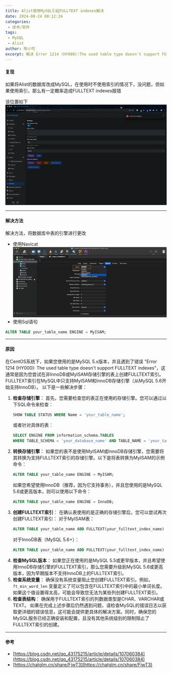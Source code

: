```yaml
---
title: Alist使用MySQL引起FULLTEXT indexes解决
date: 2024-08-24 00:12:24
categories: 
 - 技术/软件
tags:
 - MySQL
 - Alist
author: 陈小可
excerpt: 解决 Error 1214 (HY000):The used table type doesn't support FULLTEXT indexes
---
```



#### 复现
如果将Alist的数据库改成MySQL，在使用时不使用索引的情况下，没问题，但如果使用索引，那么有一定概率造成FULLTEXT indexes报错

该位置如下
![f27f96907881005f7cda5c31e27382e2.png](../../img/2024/08/24/f27f96907881005f7cda5c31e27382e2.png)

* * *

#### 解决方法

解决方法，将数据库中表的引擎进行更改
- 使用Navicat
![71261311170c54f3bd7277bfa749f868.png](../../img/2024/08/24/71261311170c54f3bd7277bfa749f868.png)
- 使用Sql语句
```SQL 
ALTER TABLE your_table_name ENGINE = MyISAM;
```

* * *

#### 原因
在CentOS系统下，如果您使用的是MySQL 5.x版本，并且遇到了错误 "Error 1214 (HY000): The used table type doesn't support FULLTEXT indexes"，这通常是因为您尝试在非InnoDB或MyISAM存储引擎的表上创建FULLTEXT索引。FULLTEXT索引在MySQL中只支持MyISAM和InnoDB存储引擎（从MySQL 5.6开始支持InnoDB）。
以下是一些解决步骤：
1. **检查存储引擎**：
   首先，您需要检查您的表正在使用的存储引擎。您可以通过以下SQL命令来检查：
   ```sql
   SHOW TABLE STATUS WHERE Name = 'your_table_name';
   ```
   或者针对具体的表：
   ```sql
   SELECT ENGINE FROM information_schema.TABLES
   WHERE TABLE_SCHEMA = 'your_database_name' AND TABLE_NAME = 'your_table_name';
   ```
2. **转换存储引擎**：
   如果您的表不是使用MyISAM或InnoDB存储引擎，您需要将其转换为支持FULLTEXT索引的存储引擎。以下是将表转换为MyISAM的示例命令：
   ```sql
   ALTER TABLE your_table_name ENGINE = MyISAM;
   ```
   如果您希望使用InnoDB（推荐，因为它支持事务），并且您使用的是MySQL 5.6或更高版本，则可以使用以下命令：
   ```sql
   ALTER TABLE your_table_name ENGINE = InnoDB;
   ```
3. **创建FULLTEXT索引**：
   在确认表使用的是正确的存储引擎后，您可以尝试再次创建FULLTEXT索引：
   对于MyISAM表：
   ```sql
   ALTER TABLE your_table_name ADD FULLTEXT(your_fulltext_index_name) (column1, column2, ...);
   ```
   对于InnoDB表（MySQL 5.6+）：
   ```sql
   ALTER TABLE your_table_name ADD FULLTEXT(your_fulltext_index_name) (column1, column2, ...);
   ```
4. **检查MySQL版本**：
   如果您正在使用的是MySQL 5.5或更早版本，并且希望使用InnoDB存储引擎的FULLTEXT索引，那么您需要升级到MySQL 5.6或更高版本，因为早期版本不支持InnoDB上的FULLTEXT索引。
5. **检查系统变量**：
   确保没有系统变量阻止您创建FULLTEXT索引。例如，`ft_min_word_len` 变量定义了可以包含在FULLTEXT索引中的最小单词长度。如果这个值设置得太高，可能会导致您无法为某些列创建FULLTEXT索引。
6. **检查表结构**：
   确保用于FULLTEXT索引的列数据类型是CHAR、VARCHAR或TEXT。
   如果在完成上述步骤后仍然遇到问题，请检查MySQL的错误日志以获取更详细的错误信息，这可能会提供更具体的解决方案。同时，确保您的MySQL服务已经正确安装和配置，且没有其他系统级别的限制阻止了FULLTEXT索引的创建。

<hr />

#### 参考
- [https://blog.csdn.net/qq_43175215/article/details/107060384](https://blog.csdn.net/qq_43175215/article/details/107060384)
- [https://chatglm.cn/share/FjwT3](https://chatglm.cn/share/FjwT3)

